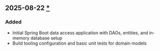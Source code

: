 ## 2025-08-22 [*](https://github.com/David-Parry/trader/pull/6)

### Added
- Initial Spring Boot data access application with DAOs, entities, and in-memory database setup
- Build tooling configuration and basic unit tests for domain models